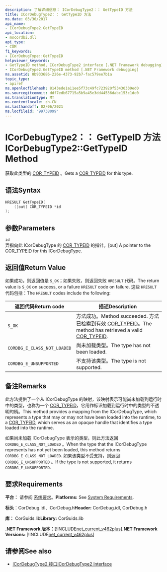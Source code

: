 ```yaml
---
description: 了解详细信息： ICorDebugType2：： GetTypeID 方法
title: ICorDebugType2：： GetTypeID 方法
ms.date: 03/30/2017
api_name:
- ICorDebugType2.GetTypeID
api_location:
- mscordbi.dll
api_type:
- COM
f1_keywords:
- ICorDebugType::GetTypeID
helpviewer_keywords:
- GetTypeID method, ICorDebugType2 interface [.NET Framework debugging]
- ICorDebugType2.GetTypeID method [.NET Framework debugging]
ms.assetid: 0b933686-226e-4373-92b7-fac579ee7b1a
topic_type:
- apiref
ms.openlocfilehash: 8143ede1a11ee5f73c49fc723920f53430339ed0
ms.sourcegitcommit: ddf7edb67715a5b9a45e3dd44536dabc153c1de0
ms.translationtype: MT
ms.contentlocale: zh-CN
ms.lasthandoff: 02/06/2021
ms.locfileid: "99738099"
---
```

# <a name="icordebugtype2gettypeid-method"></a><span data-ttu-id="23f9e-103">ICorDebugType2：： GetTypeID 方法</span><span class="sxs-lookup"><span data-stu-id="23f9e-103">ICorDebugType2::GetTypeID Method</span></span>

<span data-ttu-id="23f9e-104">获取此类型的 [COR_TYPEID](cor-typeid-structure.md) 。</span><span class="sxs-lookup"><span data-stu-id="23f9e-104">Gets a [COR_TYPEID](cor-typeid-structure.md) for this type.</span></span>  
  
## <a name="syntax"></a><span data-ttu-id="23f9e-105">语法</span><span class="sxs-lookup"><span data-stu-id="23f9e-105">Syntax</span></span>  
  
```cpp  
HRESULT GetTypeID(  
    ([out] COR_TYPEID *id  
);  
```  
  
## <a name="parameters"></a><span data-ttu-id="23f9e-106">参数</span><span class="sxs-lookup"><span data-stu-id="23f9e-106">Parameters</span></span>  

 `id`  
 <span data-ttu-id="23f9e-107">弄指向此 ICorDebugType 的 [COR_TYPEID](cor-typeid-structure.md) 的指针。</span><span class="sxs-lookup"><span data-stu-id="23f9e-107">[out] A pointer to the [COR_TYPEID](cor-typeid-structure.md) for this ICorDebugType.</span></span>  
  
## <a name="return-value"></a><span data-ttu-id="23f9e-108">返回值</span><span class="sxs-lookup"><span data-stu-id="23f9e-108">Return Value</span></span>  

 <span data-ttu-id="23f9e-109">如果成功，则返回值是 `S_OK`；如果失败，则返回失败 `HRESULT` 代码。</span><span class="sxs-lookup"><span data-stu-id="23f9e-109">The return value is `S_OK` on success, or a failure `HRESULT` code on failure.</span></span> <span data-ttu-id="23f9e-110">这些 `HRESULT` 代码包括：</span><span class="sxs-lookup"><span data-stu-id="23f9e-110">The `HRESULT` codes include the following:</span></span>  
  
|<span data-ttu-id="23f9e-111">返回代码</span><span class="sxs-lookup"><span data-stu-id="23f9e-111">Return code</span></span>|<span data-ttu-id="23f9e-112">描述</span><span class="sxs-lookup"><span data-stu-id="23f9e-112">Description</span></span>|  
|-----------------|-----------------|  
|`S_OK`|<span data-ttu-id="23f9e-113">方法成功。</span><span class="sxs-lookup"><span data-stu-id="23f9e-113">Method succeeded.</span></span> <span data-ttu-id="23f9e-114">方法已检索到有效 [COR_TYPEID](cor-typeid-structure.md)。</span><span class="sxs-lookup"><span data-stu-id="23f9e-114">The method has retrieved a valid [COR_TYPEID](cor-typeid-structure.md).</span></span>|  
|`CORDBG_E_CLASS_NOT_LOADED`|<span data-ttu-id="23f9e-115">尚未加载类型。</span><span class="sxs-lookup"><span data-stu-id="23f9e-115">The type has not been loaded.</span></span>|  
|`CORDBG_E_UNSUPPORTED`|<span data-ttu-id="23f9e-116">不支持该类型。</span><span class="sxs-lookup"><span data-stu-id="23f9e-116">The type is not supported.</span></span>|  
  
## <a name="remarks"></a><span data-ttu-id="23f9e-117">备注</span><span class="sxs-lookup"><span data-stu-id="23f9e-117">Remarks</span></span>  

 <span data-ttu-id="23f9e-118">此方法提供了一个从 ICorDebugType 的映射，该映射表示可能尚未加载到运行时中的类型，也称为一个 [COR_TYPEID](cor-typeid-structure.md)，它用作标识加载到运行时中的类型的不透明句柄。</span><span class="sxs-lookup"><span data-stu-id="23f9e-118">This method provides a mapping from the ICorDebugType, which represents a type that may or may not have been loaded into the runtime, to a [COR_TYPEID](cor-typeid-structure.md), which serves as an opaque handle that identifies a type loaded into the runtime.</span></span>  
  
 <span data-ttu-id="23f9e-119">如果尚未加载 ICorDebugType 表示的类型，则此方法返回 `CORDBG_E_CLASS_NOT_LOADED` 。</span><span class="sxs-lookup"><span data-stu-id="23f9e-119">When the type that the ICorDebugType represents has not yet been loaded, this method returns `CORDBG_E_CLASS_NOT_LOADED`.</span></span>  <span data-ttu-id="23f9e-120">如果该类型不受支持，则返回 `CORDBG_E_UNSUPPORTED` 。</span><span class="sxs-lookup"><span data-stu-id="23f9e-120">If the type is not supported, it returns `CORDBG_E_UNSUPPORTED`.</span></span>  
  
## <a name="requirements"></a><span data-ttu-id="23f9e-121">要求</span><span class="sxs-lookup"><span data-stu-id="23f9e-121">Requirements</span></span>  

 <span data-ttu-id="23f9e-122">**平台：** 请参阅 [系统要求](../../get-started/system-requirements.md)。</span><span class="sxs-lookup"><span data-stu-id="23f9e-122">**Platforms:** See [System Requirements](../../get-started/system-requirements.md).</span></span>  
  
 <span data-ttu-id="23f9e-123">**标头**：CorDebug.idl、CorDebug.h</span><span class="sxs-lookup"><span data-stu-id="23f9e-123">**Header:** CorDebug.idl, CorDebug.h</span></span>  
  
 <span data-ttu-id="23f9e-124">**库：** CorGuids.lib</span><span class="sxs-lookup"><span data-stu-id="23f9e-124">**Library:** CorGuids.lib</span></span>  
  
 <span data-ttu-id="23f9e-125">**.NET Framework 版本：**[!INCLUDE[net_current_v462plus](../../../../includes/net-current-v462plus-md.md)]</span><span class="sxs-lookup"><span data-stu-id="23f9e-125">**.NET Framework Versions:** [!INCLUDE[net_current_v462plus](../../../../includes/net-current-v462plus-md.md)]</span></span>  
  
## <a name="see-also"></a><span data-ttu-id="23f9e-126">请参阅</span><span class="sxs-lookup"><span data-stu-id="23f9e-126">See also</span></span>

- [<span data-ttu-id="23f9e-127">ICorDebugType2 接口</span><span class="sxs-lookup"><span data-stu-id="23f9e-127">ICorDebugType2 Interface</span></span>](icordebugtype2-interface.md)
